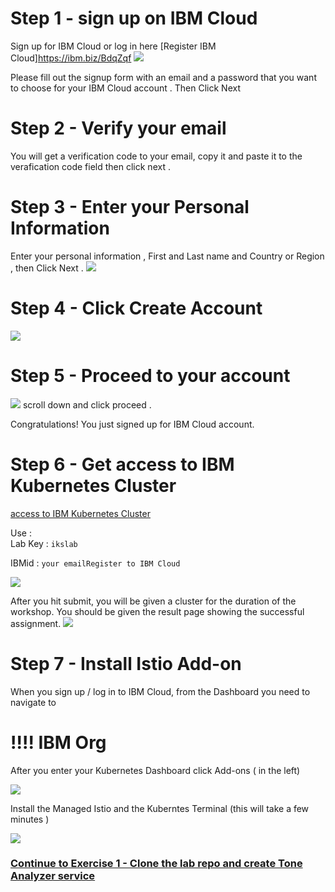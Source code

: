 
# Step 1 - sign up on IBM Cloud

Sign up for IBM Cloud or log in here [Register IBM Cloud]https://ibm.biz/BdqZqf​
![](../README_images/sing1.png)

Please fill out the signup form with an email and a password that you want to choose for your IBM Cloud account . 
Then Click Next 

# Step 2 - Verify your email

You will get a verification code to your email, copy it and paste it to the verafication code field then click next .

# Step 3 - Enter your Personal Information

‌Enter your personal information , First and Last name and Country or Region , then Click Next .
![](../README_images/sign3.png)

# Step 4 - Click Create Account 
![](../README_images/sign4.png)
# Step 5 - Proceed to your account 
![](../README_images/sign5.png)
scroll down  and click proceed . 

Congratulations! You just signed up for IBM Cloud account. 


# Step 6 - Get access to IBM Kubernetes Cluster
[access to IBM Kubernetes  Cluster](https://ikskubeweb.mybluemix.net/)

Use :  
     Lab Key : `ikslab`
 
  IBMid : `your emailRegister to IBM Cloud`    

![](../README_images/oslab.png)


After you hit submit, you will be given a cluster for the duration of the workshop.
You should be given the result page showing the successful assignment.
![](../README_images/reg2.png)

# Step 7 - Install Istio Add-on 

When you sign up / log in to IBM Cloud, from the Dashboard you need to navigate to
# !!!! IBM Org

After you enter your Kubernetes Dashboard click Add-ons ( in the left) 

![](../README_images/addons2.png) 

Install the Managed Istio and the Kuberntes Terminal (this will take a few minutes ) 

![](../README_images/install.png)

### [Continue to Exercise 1 - Clone the lab repo and create Tone Analyzer service](../exercise-1/README.md)
